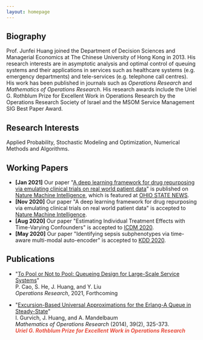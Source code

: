 ```yaml
---
layout: homepage
---
```


## Biography

Prof. Junfei Huang joined the Department of Decision Sciences and Managerial Economics at The Chinese University of Hong Kong in 2013. His research interests are in asymptotic analysis and optimal control of queuing systems and their applications in services such as healthcare systems (e.g. emergency departments) and tele-services (e.g. telephone call centres). His work has been published in journals such as <i>Operations Research</i> and <i>Mathematics of Operations Research</i>. His research awards include the Uriel G. Rothblum Prize for Excellent Work in Operations Research by the Operations Research Society of Israel and the MSOM Service Management SIG Best Paper Award.

## Research Interests

Applied Probability, Stochastic Modeling and Optimization, Numerical Methods and Algorithms.
## Working Papers

- **[Jan 2021]** Our paper "[A deep learning framework for drug repurposing via emulating clinical trials on real world patient data](https://rdcu.be/cc2CP)" is published on [Nature Machine Intelligence](https://www.nature.com/natmachintell/), which is featured at [OHIO STATE NEWS](https://news.osu.edu/using-artificial-intelligence-to-find-new-uses-for-existing-medications/).
- **[Nov 2020]** Our paper "A deep learning framework for drug repurposing via emulating clinical trials on real world patient data" is accepted to [Nature Machine Intelligence](https://www.nature.com/natmachintell/).
- **[Aug 2020]** Our paper "Estimating Individual Treatment Effects with Time-Varying Confounders" is accepted to [ICDM 2020](http://icdm2020.bigke.org/).
- **[May 2020]** Our paper "Identifying sepsis subphenotypes via time-aware multi-modal auto-encoder" is accepted to [KDD 2020](https://www.kdd.org/kdd2020/).

## Publications

- "[To Pool or Not to Pool: Queueing Design for Large-Scale Service Systems](https://doi.org/10.1287/opre.2019.1976)"
  <br>
  P. Cao, S. He, J. Huang, and Y. Liu
  <br>
  *Operations Research*, 2021, Forthcoming

- "[Excursion-Based Universal Approximations for the Erlang-A Queue in Steady-State](https://doi.org/10.1287/moor.2013.0606)"
  <br>
  I. Gurvich, J. Huang, and A. Mandelbaum
  <br>
  *Mathematics of Operations Research* (2014), 39(2), 325-373.
  <br>
  <strong>
  <i style="color:#e74d3c">**Uriel G. Rothblum Prize for Excellent Work in Operations Research**</i>
  </strong>
